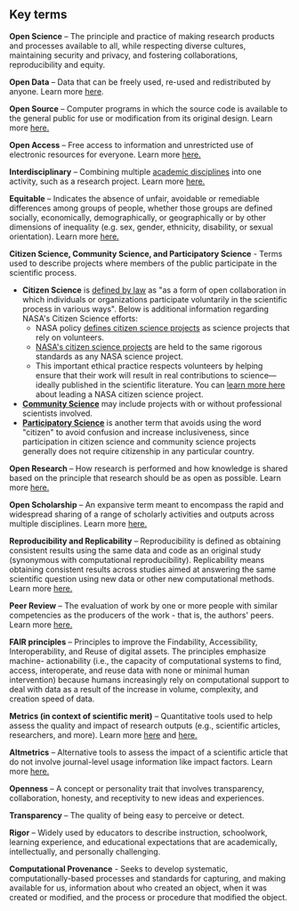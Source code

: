 ## Key terms

**Open Science** – The principle and practice of making research products and processes available to all, while respecting diverse cultures, maintaining security and privacy, and fostering collaborations, reproducibility and equity.

**Open Data** – Data that can be freely used, re-used and redistributed by anyone. Learn more [here](https://opendatahandbook.org/guide/en/what-is-open-data/).

**Open Source** – Computer programs in which the source code is available to the general public for use or modification from its original design. Learn more [here.](https://en.wikipedia.org/wiki/Open_source)

**Open Access** – Free access to information and unrestricted use of electronic resources for everyone. Learn more [here.](https://en.unesco.org/open-access/what-open-access)

**Interdisciplinary** – Combining multiple [academic disciplines](https://en.wikipedia.org/wiki/Academic_discipline) into one activity, such as a research project. Learn more [here.](https://en.wikipedia.org/wiki/Interdisciplinarity)

**Equitable** – Indicates the absence of unfair, avoidable or remediable differences among groups of people, whether those groups are defined socially, economically, demographically, or geographically or by other dimensions of inequality (e.g. sex, gender, ethnicity, disability, or sexual orientation). Learn more [here.](https://www.who.int/health-topics/health-equity)

**Citizen Science, Community Science, and Participatory Science** - Terms used to describe projects where members of the public participate in the scientific process.

- **Citizen Science** is [defined by law](https://www.congress.gov/114/plaws/publ329/PLAW-114publ329.pdf) as "as a form of open collaboration in which individuals or organizations participate voluntarily in the scientific process in various ways". Below is additional information regarding NASA's Citizen Science efforts:
  - NASA policy [defines citizen science projects](https://smd-cms.nasa.gov/wp-content/uploads/2023/04/SPD_33_Citizen_Science_TAGGED.pdf) as science projects that rely on volunteers.
  - [NASA's citizen science projects](https://science.nasa.gov/citizen-science/) are held to the same rigorous standards as any NASA science project.
  - This important ethical practice respects volunteers by helping ensure that their work will result in real contributions to science—ideally published in the scientific literature. You can [learn more here](https://science.nasa.gov/citizen-science/resources/) about leading a NASA citizen science project.
- **[Community Science](https://calacademy.org/Community-science)** may include projects with or without professional scientists involved.
- **[Participatory Science](https://serc.si.edu/why-do-we-call-it-participatory-science)**  is another term that avoids using the word "citizen" to avoid confusion and increase inclusiveness, since participation in citizen science and community science projects generally does not require citizenship in any particular country.

**Open Research** – How research is performed and how knowledge is shared based on the principle that research should be as open as possible. Learn more [here.](https://www.ukri.org/what-we-do/supporting-healthy-research-and-innovation-culture/open-research/)

**Open Scholarship** – An expansive term meant to encompass the rapid and widespread sharing of a range of scholarly activities and outputs across multiple disciplines. Learn more [here.](https://www.heliosopen.org/about)

**Reproducibility and Replicability** – Reproducibility is defined as obtaining consistent results using the same data and code as an original study (synonymous with computational reproducibility). Replicability means obtaining consistent results across studies aimed at answering the same scientific question using new data or other new computational methods. Learn more [here.](https://www.nationalacademies.org/news/2019/09/reproducibility-and-replicability-in-research)

**Peer Review** – The evaluation of work by one or more people with similar competencies as the producers of the work - that is, the authors' peers. Learn more [here.](https://en.wikipedia.org/wiki/Peer_review)

**FAIR principles** – Principles to improve the Findability, Accessibility, Interoperability, and Reuse of digital assets. The principles emphasize machine- actionability (i.e., the capacity of computational systems to find, access, interoperate, and reuse data with none or minimal human intervention) because humans increasingly rely on computational support to deal with data as a result of the increase in volume, complexity, and creation speed of data.

**Metrics (in context of scientific merit)** – Quantitative tools used to help assess the quality and impact of research outputs (e.g., scientific articles, researchers, and more). Learn more [here](https://www.ncbi.nlm.nih.gov/pmc/articles/PMC8397294/) and [here.](https://editorresources.taylorandfrancis.com/understanding-research-metrics/)

**Altmetrics** – Alternative tools to assess the impact of a scientific article that do not involve journal-level usage information like impact factors.
Learn more [here.](https://www.ncbi.nlm.nih.gov/pmc/articles/PMC3792863/)

**Openness** – A concept or personality trait that involves transparency, collaboration, honesty, and receptivity to new ideas and experiences.

**Transparency** – The quality of being easy to perceive or detect.

**Rigor** – Widely used by educators to describe instruction, schoolwork, learning experience, and educational expectations that are academically, intellectually, and personally challenging.

**Computational Provenance** - Seeks to develop systematic, computationally-based processes and standards for capturing, and making available for us, information about who created an object, when it was created or modified, and the process or procedure that modified the object.